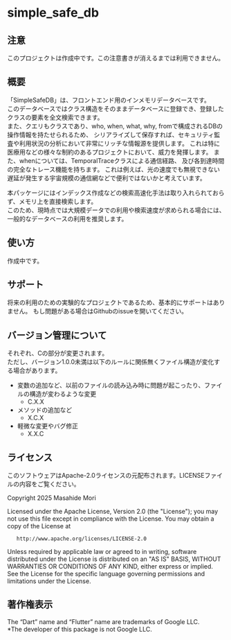# simple_safe_db

## 注意
このプロジェクトは作成中です。この注意書きが消えるまでは利用できません。

## 概要
「SimpleSafeDB」は、フロントエンド用のインメモリデータベースです。  
このデータベースではクラス構造をそのままデータベースに登録でき、登録したクラスの要素を全文検索できます。  
また、クエリもクラスであり、who, when, what, why, fromで構成されるDBの操作情報を持たせられるため、
シリアライズして保存すれば、セキュリティ監査や利用状況の分析において非常にリッチな情報源を提供します。
これは特に医療用などの様々な制約のあるプロジェクトにおいて、威力を発揮します。
また、whenについては、TemporalTraceクラスによる通信経路、 及び各到達時間の完全なトレース機能を持ちます。
これは例えば、光の速度でも無視できない遅延が発生する宇宙規模の通信網などで便利ではないかと考えています。

本パッケージにはインデックス作成などの検索高速化手法は取り入れられておらず、メモリ上を直接検索します。  
このため、現時点では大規模データでの利用や検索速度が求められる場合には、一般的なデータベースの利用を推奨します。  

## 使い方
作成中です。  

## サポート
将来の利用のための実験的なプロジェクトであるため、基本的にサポートはありません。
もし問題がある場合はGithubのissueを開いてください。

## バージョン管理について
それぞれ、Cの部分が変更されます。  
ただし、バージョン1.0.0未満は以下のルールに関係無くファイル構造が変化する場合があります。  
- 変数の追加など、以前のファイルの読み込み時に問題が起こったり、ファイルの構造が変わるような変更
  - C.X.X
- メソッドの追加など
  - X.C.X
- 軽微な変更やバグ修正
  - X.X.C

## ライセンス
このソフトウェアはApache-2.0ライセンスの元配布されます。LICENSEファイルの内容をご覧ください。  

Copyright 2025 Masahide Mori

Licensed under the Apache License, Version 2.0 (the "License");
you may not use this file except in compliance with the License.
You may obtain a copy of the License at

       http://www.apache.org/licenses/LICENSE-2.0

Unless required by applicable law or agreed to in writing, software
distributed under the License is distributed on an "AS IS" BASIS,
WITHOUT WARRANTIES OR CONDITIONS OF ANY KIND, either express or implied.
See the License for the specific language governing permissions and
limitations under the License.  

## 著作権表示
The “Dart” name and “Flutter” name are trademarks of Google LLC.  
*The developer of this package is not Google LLC.
